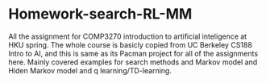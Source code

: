# Homework-search-RL-MM
All the assignment for COMP3270 introduction to artificial inteligence at HKU spring. The whole course is basicly copied from UC Berkeley CS188 Intro to AI,
and this is same as its Pacman project for all of the assignments here. Mainly covered examples for search methods and Markov model and Hiden Markov model and q
learning/TD-learning. 
